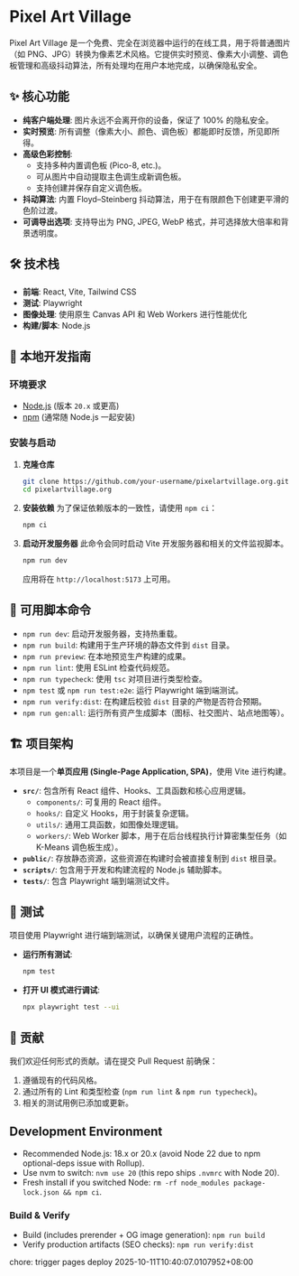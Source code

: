 # Pixel Art Village

Pixel Art Village 是一个免费、完全在浏览器中运行的在线工具，用于将普通图片（如 PNG、JPG）转换为像素艺术风格。它提供实时预览、像素大小调整、调色板管理和高级抖动算法，所有处理均在用户本地完成，以确保隐私安全。

## ✨ 核心功能

- **纯客户端处理**: 图片永远不会离开你的设备，保证了 100% 的隐私安全。
- **实时预览**: 所有调整（像素大小、颜色、调色板）都能即时反馈，所见即所得。
- **高级色彩控制**:
  - 支持多种内置调色板 (Pico-8, etc.)。
  - 可从图片中自动提取主色调生成新调色板。
  - 支持创建并保存自定义调色板。
- **抖动算法**: 内置 Floyd–Steinberg 抖动算法，用于在有限颜色下创建更平滑的色阶过渡。
- **可调导出选项**: 支持导出为 PNG, JPEG, WebP 格式，并可选择放大倍率和背景透明度。

## 🛠️ 技术栈

- **前端**: React, Vite, Tailwind CSS
- **测试**: Playwright
- **图像处理**: 使用原生 Canvas API 和 Web Workers 进行性能优化
- **构建/脚本**: Node.js

## 🚀 本地开发指南

### 环境要求

- [Node.js](https://nodejs.org/) (版本 `20.x` 或更高)
- [npm](https://www.npmjs.com/) (通常随 Node.js 一起安装)

### 安装与启动

1.  **克隆仓库**
    ```bash
    git clone https://github.com/your-username/pixelartvillage.org.git
    cd pixelartvillage.org
    ```

2.  **安装依赖**
    为了保证依赖版本的一致性，请使用 `npm ci`：
    ```bash
    npm ci
    ```

3.  **启动开发服务器**
    此命令会同时启动 Vite 开发服务器和相关的文件监视脚本。
    ```bash
    npm run dev
    ```
    应用将在 `http://localhost:5173` 上可用。

## 📜 可用脚本命令

- `npm run dev`: 启动开发服务器，支持热重载。
- `npm run build`: 构建用于生产环境的静态文件到 `dist` 目录。
- `npm run preview`: 在本地预览生产构建的成果。
- `npm run lint`: 使用 ESLint 检查代码规范。
- `npm run typecheck`: 使用 `tsc` 对项目进行类型检查。
- `npm test` 或 `npm run test:e2e`: 运行 Playwright 端到端测试。
- `npm run verify:dist`: 在构建后校验 `dist` 目录的产物是否符合预期。
- `npm run gen:all`: 运行所有资产生成脚本（图标、社交图片、站点地图等）。

## 🏗️ 项目架构

本项目是一个**单页应用 (Single-Page Application, SPA)**，使用 Vite 进行构建。

- **`src/`**: 包含所有 React 组件、Hooks、工具函数和核心应用逻辑。
  - `components/`: 可复用的 React 组件。
  - `hooks/`: 自定义 Hooks，用于封装复杂逻辑。
  - `utils/`: 通用工具函数，如图像处理逻辑。
  - `workers/`: Web Worker 脚本，用于在后台线程执行计算密集型任务（如 K-Means 调色板生成）。
- **`public/`**: 存放静态资源，这些资源在构建时会被直接复制到 `dist` 根目录。
- **`scripts/`**: 包含用于开发和构建流程的 Node.js 辅助脚本。
- **`tests/`**: 包含 Playwright 端到端测试文件。

## 🧪 测试

项目使用 Playwright 进行端到端测试，以确保关键用户流程的正确性。

- **运行所有测试**:
  ```bash
  npm test
  ```
- **打开 UI 模式进行调试**:
  ```bash
  npx playwright test --ui
  ```

## 🤝 贡献

我们欢迎任何形式的贡献。请在提交 Pull Request 前确保：
1. 遵循现有的代码风格。
2. 通过所有的 Lint 和类型检查 (`npm run lint` & `npm run typecheck`)。
3. 相关的测试用例已添加或更新。
## Development Environment

- Recommended Node.js: 18.x or 20.x (avoid Node 22 due to npm optional-deps issue with Rollup).
- Use nvm to switch: `nvm use 20` (this repo ships `.nvmrc` with Node 20).
- Fresh install if you switched Node: `rm -rf node_modules package-lock.json && npm ci`.

### Build & Verify

- Build (includes prerender + OG image generation): `npm run build`
- Verify production artifacts (SEO checks): `npm run verify:dist`

chore: trigger pages deploy 2025-10-11T10:40:07.0107952+08:00
